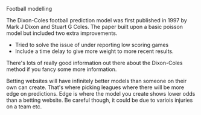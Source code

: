 Football modelling

The Dixon-Coles football prediction model was first published in 1997
by Mark J Dixon and Stuart G Coles. The paper built upon a basic
poisson model but included two extra improvements. 

- Tried to solve the issue of under reporting low scoring games
- Include a time delay to give more weight to more recent results.

There's lots of really good information out there about the 
Dixon-Coles method if you fancy some more information.

Betting websites will have infinitely better models than someone
on their own can create. That's where picking leagues where there
will be more edge on predictions. Edge is where the model you create
shows lower odds than a betting website. Be careful though, it could
be due to variois injuries on a team etc. 
